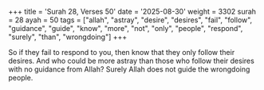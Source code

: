 +++
title = 'Surah 28, Verses 50'
date = '2025-08-30'
weight = 3302
surah = 28
ayah = 50
tags = ["allah", "astray", "desire", "desires", "fail", "follow", "guidance", "guide", "know", "more", "not", "only", "people", "respond", "surely", "than", "wrongdoing"]
+++

So if they fail to respond to you, then know that they only follow their desires. And who could be more astray than those who follow their desires with no guidance from Allah? Surely Allah does not guide the wrongdoing people.